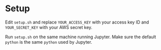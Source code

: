 # Setup

Edit `setup.sh` and replace `YOUR_ACCESS_KEY` with your access key ID and `YOUR_SECRET_KEY` with your AWS secret key.

Run `setup.sh` on the same machine running Jupyter. Make sure the default `python` is the same `python` used by Jupyter.
